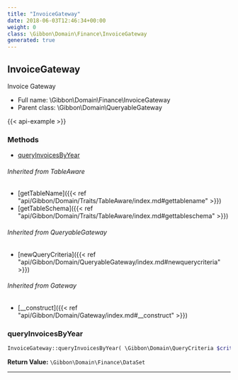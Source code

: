 ```yaml
---
title: "InvoiceGateway"
date: 2018-06-03T12:46:34+00:00
weight: 0
class: \Gibbon\Domain\Finance\InvoiceGateway
generated: true
---
```


## InvoiceGateway

Invoice Gateway



* Full name: \Gibbon\Domain\Finance\InvoiceGateway
* Parent class: \Gibbon\Domain\QueryableGateway

{{< api-example >}} 



### Methods

- [queryInvoicesByYear](#queryinvoicesbyyear)




###### Inherited from TableAware
- [getTableName]({{< ref "api/Gibbon/Domain/Traits/TableAware/index.md#gettablename" >}})
- [getTableSchema]({{< ref "api/Gibbon/Domain/Traits/TableAware/index.md#gettableschema" >}})

###### Inherited from QueryableGateway
- [newQueryCriteria]({{< ref "api/Gibbon/Domain/QueryableGateway/index.md#newquerycriteria" >}})

###### Inherited from Gateway
- [__construct]({{< ref "api/Gibbon/Domain/Gateway/index.md#__construct" >}})



### queryInvoicesByYear



```php
InvoiceGateway::queryInvoicesByYear( \Gibbon\Domain\QueryCriteria $criteria, $gibbonSchoolYearID ): \Gibbon\Domain\Finance\DataSet
```






**Return Value:**
`\Gibbon\Domain\Finance\DataSet`  



---

